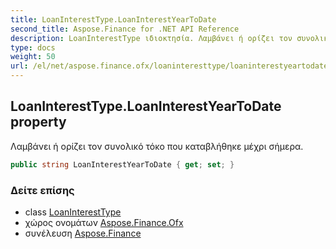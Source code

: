 ```yaml
---
title: LoanInterestType.LoanInterestYearToDate
second_title: Aspose.Finance for .NET API Reference
description: LoanInterestType ιδιοκτησία. Λαμβάνει ή ορίζει τον συνολικό τόκο που καταβλήθηκε μέχρι σήμερα.
type: docs
weight: 50
url: /el/net/aspose.finance.ofx/loaninteresttype/loaninterestyeartodate/
---
```

## LoanInterestType.LoanInterestYearToDate property

Λαμβάνει ή ορίζει τον συνολικό τόκο που καταβλήθηκε μέχρι σήμερα.

```csharp
public string LoanInterestYearToDate { get; set; }
```

### Δείτε επίσης

* class [LoanInterestType](../)
* χώρος ονομάτων [Aspose.Finance.Ofx](../../loaninteresttype/)
* συνέλευση [Aspose.Finance](../../../)


